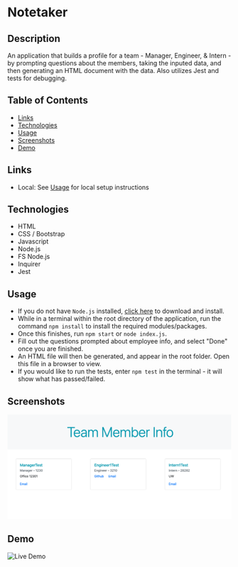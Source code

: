 # Notetaker

## Description 

An application that builds a profile for a team - Manager, Engineer, & Intern - by prompting questions about the members, taking the inputed data, and then generating an HTML document with the data. Also utilizes Jest and tests for debugging. 

## Table of Contents
* [Links](#links)
* [Technologies](#technologies)
* [Usage](#usage)
* [Screenshots](#screenshots)
* [Demo](#demo)

## Links 

* Local: See [Usage](#Usage) for local setup instructions 

## Technologies

* HTML
* CSS / Bootstrap
* Javascript
* Node.js
* FS Node.js 
* Inquirer
* Jest 

## Usage 

* If you do not have `Node.js` installed, [click here](https://nodejs.org/en/) to download and install. 
* While in a terminal within the root directory of the application, run the command `npm install` to install the required modules/packages. 
* Once this finishes, run `npm start` or `node index.js`. 
* Fill out the questions prompted about employee info, and select "Done" once you are finished. 
* An HTML file will then be generated, and appear in the root folder. Open this file in a browser to view. 
* If you would like to run the tests, enter `npm test` in the terminal - it will show what has passed/failed. 

## Screenshots

![Main Screen](Assets/TeamProfileGenSC.png)

## Demo

![Live Demo](Assets/TeamProfileGenGif.gif)